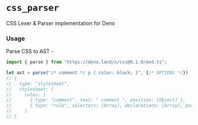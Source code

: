 # `css_parser`
CSS Lexer & Parser implementation for Deno

### Usage

Parse CSS to AST -
```typescript
import { parse } from "https://deno.land/x/css@0.1.0/mod.ts";

let ast = parse("/* comment */ p { color: black; }", {/* OPTIONS */})
// {
//   type: "stylesheet",
//   stylesheet: {
//     rules: [
//       { type: "comment", text: " comment ", position: [Object] },
//       { type: "rule", selectors: [Array], declarations: [Array], position: [Object] }
//     ]
// }
```
